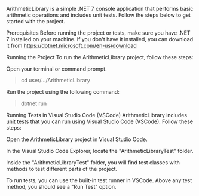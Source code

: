 ArithmeticLibrary is a simple .NET 7 console application that performs basic arithmetic operations and includes unit tests. Follow the steps below to get started with the project.

Prerequisites
Before running the project or tests, make sure you have .NET 7 installed on your machine. If you don't have it installed, you can download it from https://dotnet.microsoft.com/en-us/download

Running the Project
To run the ArithmeticLibrary project, follow these steps:

Open your terminal or command prompt.

>cd user/.../ArithmeticLibrary

Run the project using the following command:

>dotnet run

Running Tests in Visual Studio Code (VSCode)
ArithmeticLibrary includes unit tests that you can run using Visual Studio Code (VSCode). Follow these steps:

Open the ArithmeticLibrary project in Visual Studio Code.

In the Visual Studio Code Explorer, locate the "ArithmeticLibraryTest" folder.

Inside the "ArithmeticLibraryTest" folder, you will find test classes with methods to test different parts of the project.

To run tests, you can use the built-in test runner in VSCode. Above any test method, you should see a "Run Test" option.